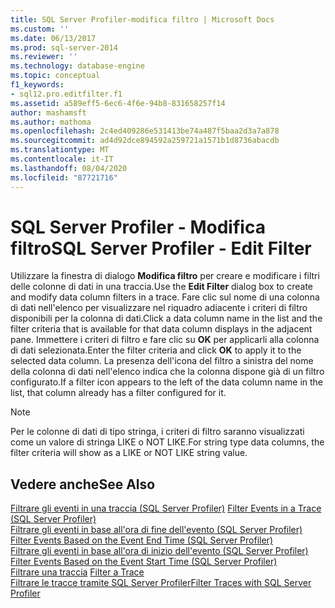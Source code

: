 ```yaml
---
title: SQL Server Profiler-modifica filtro | Microsoft Docs
ms.custom: ''
ms.date: 06/13/2017
ms.prod: sql-server-2014
ms.reviewer: ''
ms.technology: database-engine
ms.topic: conceptual
f1_keywords:
- sql12.pro.editfilter.f1
ms.assetid: a589eff5-6ec6-4f6e-94b8-831658257f14
author: mashamsft
ms.author: mathoma
ms.openlocfilehash: 2c4ed409286e531413be74a487f5baa2d3a7a878
ms.sourcegitcommit: ad4d92dce894592a259721a1571b1d8736abacdb
ms.translationtype: MT
ms.contentlocale: it-IT
ms.lasthandoff: 08/04/2020
ms.locfileid: "87721716"
---
```

# <a name="sql-server-profiler---edit-filter"></a><span data-ttu-id="042f3-102">SQL Server Profiler - Modifica filtro</span><span class="sxs-lookup"><span data-stu-id="042f3-102">SQL Server Profiler - Edit Filter</span></span>
  <span data-ttu-id="042f3-103">Utilizzare la finestra di dialogo **Modifica filtro** per creare e modificare i filtri delle colonne di dati in una traccia.</span><span class="sxs-lookup"><span data-stu-id="042f3-103">Use the **Edit Filter** dialog box to create and modify data column filters in a trace.</span></span> <span data-ttu-id="042f3-104">Fare clic sul nome di una colonna di dati nell'elenco per visualizzare nel riquadro adiacente i criteri di filtro disponibili per la colonna di dati.</span><span class="sxs-lookup"><span data-stu-id="042f3-104">Click a data column name in the list and the filter criteria that is available for that data column displays in the adjacent pane.</span></span> <span data-ttu-id="042f3-105">Immettere i criteri di filtro e fare clic su **OK** per applicarli alla colonna di dati selezionata.</span><span class="sxs-lookup"><span data-stu-id="042f3-105">Enter the filter criteria and click **OK** to apply it to the selected data column.</span></span> <span data-ttu-id="042f3-106">La presenza dell'icona del filtro a sinistra del nome della colonna di dati nell'elenco indica che la colonna dispone già di un filtro configurato.</span><span class="sxs-lookup"><span data-stu-id="042f3-106">If a filter icon appears to the left of the data column name in the list, that column already has a filter configured for it.</span></span>  
  
> [!NOTE]  
>  <span data-ttu-id="042f3-107">Per le colonne di dati di tipo stringa, i criteri di filtro saranno visualizzati come un valore di stringa LIKE o NOT LIKE.</span><span class="sxs-lookup"><span data-stu-id="042f3-107">For string type data columns, the filter criteria will show as a LIKE or NOT LIKE string value.</span></span>  
  
## <a name="see-also"></a><span data-ttu-id="042f3-108">Vedere anche</span><span class="sxs-lookup"><span data-stu-id="042f3-108">See Also</span></span>  
 <span data-ttu-id="042f3-109">[Filtrare gli eventi in una traccia &#40;SQL Server Profiler&#41;](../tools/sql-server-profiler/filter-events-in-a-trace-sql-server-profiler.md) </span><span class="sxs-lookup"><span data-stu-id="042f3-109">[Filter Events in a Trace &#40;SQL Server Profiler&#41;](../tools/sql-server-profiler/filter-events-in-a-trace-sql-server-profiler.md) </span></span>  
 <span data-ttu-id="042f3-110">[Filtrare gli eventi in base all'ora di fine dell'evento &#40;SQL Server Profiler&#41;](../tools/sql-server-profiler/filter-events-based-on-the-event-end-time-sql-server-profiler.md) </span><span class="sxs-lookup"><span data-stu-id="042f3-110">[Filter Events Based on the Event End Time &#40;SQL Server Profiler&#41;](../tools/sql-server-profiler/filter-events-based-on-the-event-end-time-sql-server-profiler.md) </span></span>  
 <span data-ttu-id="042f3-111">[Filtrare gli eventi in base all'ora di inizio dell'evento &#40;SQL Server Profiler&#41;](../tools/sql-server-profiler/filter-events-based-on-the-event-start-time-sql-server-profiler.md) </span><span class="sxs-lookup"><span data-stu-id="042f3-111">[Filter Events Based on the Event Start Time &#40;SQL Server Profiler&#41;](../tools/sql-server-profiler/filter-events-based-on-the-event-start-time-sql-server-profiler.md) </span></span>  
 <span data-ttu-id="042f3-112">[Filtrare una traccia](../relational-databases/sql-trace/filter-a-trace.md) </span><span class="sxs-lookup"><span data-stu-id="042f3-112">[Filter a Trace](../relational-databases/sql-trace/filter-a-trace.md) </span></span>  
 [<span data-ttu-id="042f3-113">Filtrare le tracce tramite SQL Server Profiler</span><span class="sxs-lookup"><span data-stu-id="042f3-113">Filter Traces with SQL Server Profiler</span></span>](../tools/sql-server-profiler/filter-traces-with-sql-server-profiler.md)  
  
  
